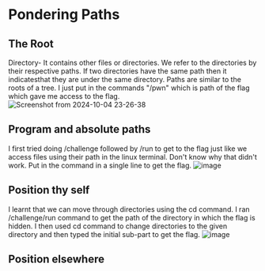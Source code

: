# Pondering Paths

## The Root
Directory- It contains other files or directories. We refer to the directories by their respective paths. If two directories have the same path then it indicatesthat they are under the same directory. Paths are similar to the roots of a tree.
I just put in the commands "/pwn" which is path of the flag which gave me access to the flag.
![Screenshot from 2024-10-04 23-26-38](https://github.com/user-attachments/assets/ab8a39b1-41bf-4f5c-8252-9e7a474c9310)

## Program and absolute paths
I first tried doing /challenge followed by /run to get to the flag just like we access files using their path in the linux terminal. Don't know why that didn't work. Put in the command in a single line to get the flag.
![image](https://github.com/user-attachments/assets/e1db6d4e-9213-4d59-b30f-870bbcdbb447)

## Position thy self
I learnt that we can move through directories using the cd command. I ran /challenge/run command to get the path of the directory in which the flag is hidden. I then used cd command to change directories to the given directory and then typed the initial sub-part to get the flag.
![image](https://github.com/user-attachments/assets/b10375f9-f56e-4e78-bfc5-564ec453b4bd)

## Position elsewhere

